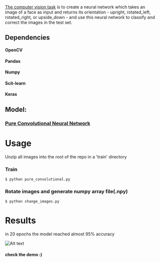 [The computer vision task](https://gist.github.com/csaftoiu/9fccaf47fd8f96cd378afd8fdd0d63c1) is to create a neural network which takes an image of a face as input and returns its orientation - upright, rotated_left, rotated_right, or upside_down - and use this neural network to classify and correct the images in the test set.

## Dependencies
#### OpenCV
#### Pandas
#### Numpy
#### Scit-learn
#### Keras

## Model:

### [Pure Convolutional Neural Network](https://arxiv.org/pdf/1412.6806.pdf)


# Usage

Unzip all images into the root of the repo in a 'train' directory

### Train
```
$ python pure_convolutional.py
```

### Rotate images and generate numpy array file(.npy)
```
$ python change_images.py
```

# Results
in 20 epochs the model reached almost 95% accuracy 

![Alt text](https://i.imgur.com/DHoTzgO.png)

#### check the demo :)

